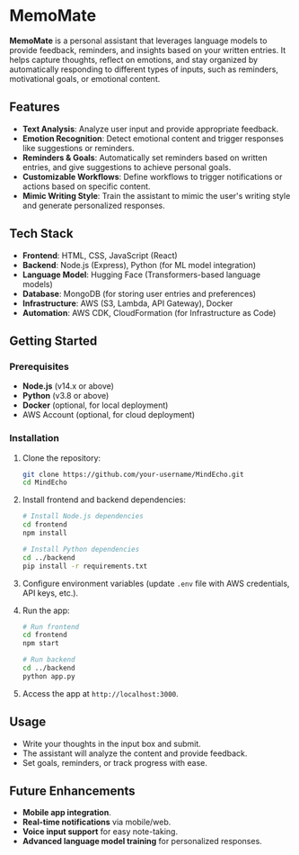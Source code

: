 # MemoMate

**MemoMate** is a personal assistant that leverages language models to provide feedback, reminders, and insights based on your written entries. It helps capture thoughts, reflect on emotions, and stay organized by automatically responding to different types of inputs, such as reminders, motivational goals, or emotional content.

## Features

- **Text Analysis**: Analyze user input and provide appropriate feedback.
- **Emotion Recognition**: Detect emotional content and trigger responses like suggestions or reminders.
- **Reminders & Goals**: Automatically set reminders based on written entries, and give suggestions to achieve personal goals.
- **Customizable Workflows**: Define workflows to trigger notifications or actions based on specific content.
- **Mimic Writing Style**: Train the assistant to mimic the user's writing style and generate personalized responses.

## Tech Stack

- **Frontend**: HTML, CSS, JavaScript (React)
- **Backend**: Node.js (Express), Python (for ML model integration)
- **Language Model**: Hugging Face (Transformers-based language models)
- **Database**: MongoDB (for storing user entries and preferences)
- **Infrastructure**: AWS (S3, Lambda, API Gateway), Docker
- **Automation**: AWS CDK, CloudFormation (for Infrastructure as Code)

## Getting Started

### Prerequisites

- **Node.js** (v14.x or above)
- **Python** (v3.8 or above)
- **Docker** (optional, for local deployment)
- AWS Account (optional, for cloud deployment)

### Installation

1. Clone the repository:

   ```bash
   git clone https://github.com/your-username/MindEcho.git
   cd MindEcho
   ```

2. Install frontend and backend dependencies:

   ```bash
   # Install Node.js dependencies
   cd frontend
   npm install

   # Install Python dependencies
   cd ../backend
   pip install -r requirements.txt
   ```

3. Configure environment variables (update `.env` file with AWS credentials, API keys, etc.).

4. Run the app:

   ```bash
   # Run frontend
   cd frontend
   npm start

   # Run backend
   cd ../backend
   python app.py
   ```

5. Access the app at `http://localhost:3000`.

## Usage

- Write your thoughts in the input box and submit.
- The assistant will analyze the content and provide feedback.
- Set goals, reminders, or track progress with ease.

## Future Enhancements

- **Mobile app integration**.
- **Real-time notifications** via mobile/web.
- **Voice input support** for easy note-taking.
- **Advanced language model training** for personalized responses.
